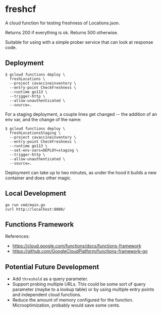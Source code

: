 # freshcf

A cloud function for testing freshness of Locations.json.

Returns 200 if everything is ok.  Returns 500 otherwise.

Suitable for using with a simple prober service that can look at response code.

## Deployment

``` shell
$ gcloud functions deploy \
  freshLocations \
  --project cavaccineinventory \
  --entry-point CheckFreshness \
  --runtime go113 \
  --trigger-http \
  --allow-unauthenticated \
  --source=.
```

For a staging deployment, a couple lines get changed -- the addition
of an env var, and the change of the name:

``` shell
$ gcloud functions deploy \
  freshLocationsStaging \
  --project cavaccineinventory \
  --entry-point CheckFreshness \
  --runtime go113 \
  --set-env-vars=DEPLOY=staging \
  --trigger-http \
  --allow-unauthenticated \
  --source=.
```

Deployment can take up to two minutes, as under the hood it builds a new container and does other magic.

## Local Development

``` shell
go run cmd/main.go
curl http://localhost:8080/
```

## Functions Framework

References:

* https://cloud.google.com/functions/docs/functions-framework
* https://github.com/GoogleCloudPlatform/functions-framework-go

## Potential Future Development

* Add `threshold` as a query parameter.
* Support probing multiple URLs.  This could be some sort of query parameter
  (maybe to a lookup table) or by using multiple entry points and independent cloud functions.
* Reduce the amount of memory configured for the function.  Microoptimization,
  probably would save some cents.
  